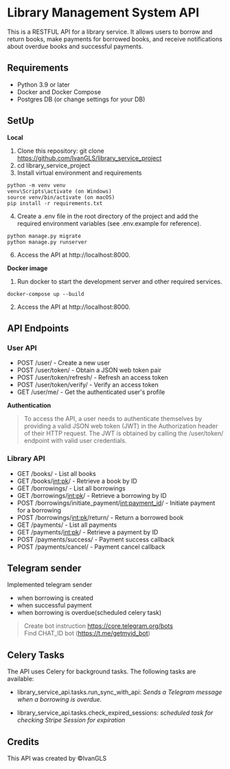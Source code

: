 ﻿# Library Management System API
This is a RESTFUL API for a library service. It allows users to borrow and return books, make payments for borrowed books, and receive notifications about overdue books and successful payments.

## Requirements
- Python 3.9 or later
- Docker and Docker Compose
- Postgres DB (or change settings for your DB)
## SetUp
**Local**
1. Clone this repository: git clone https://github.com/IvanGLS/library_service_project
2. cd library_service_project
3. Install virtual environment and requirements
```
python -m venv venv
venv\Scripts\activate (on Windows)
source venv/bin/activate (on macOS)
pip install -r requirements.txt
```
4. Create a .env file in the root directory of the project and add the required environment variables (see .env.example for reference).
```
python manage.py migrate
python manage.py runserver
```
   
6. Access the API at http://localhost:8000.

**Docker image**

1. Run docker to start the development server and other required services.
```
docker-compose up --build
```
2. Access the API at http://localhost:8000.


## API Endpoints

### User API
- POST /user/ - Create a new user
- POST /user/token/ - Obtain a JSON web token pair
- POST /user/token/refresh/ - Refresh an access token
- POST /user/token/verify/ - Verify an access token
- GET /user/me/ - Get the authenticated user's profile

**Authentication**
> To access the API, a user needs to authenticate themselves by providing a valid JSON web token (JWT) in the Authorization header of their HTTP request. The JWT is obtained by calling the /user/token/ endpoint with valid user credentials.

### Library API
- GET /books/ - List all books
- GET /books/<int:pk>/ - Retrieve a book by ID
- GET /borrowings/ - List all borrowings
- GET /borrowings/<int:pk>/ - Retrieve a borrowing by ID
- POST /borrowings/initiate_payment/<int:payment_id>/ - Initiate payment for a borrowing
- POST /borrowings/<int:pk>/return/ - Return a borrowed book
- GET /payments/ - List all payments
- GET /payments/<int:pk>/ - Retrieve a payment by ID
- POST /payments/success/ - Payment success callback
- POST /payments/cancel/ - Payment cancel callback

## Telegram sender
Implemented telegram sender 

- when borrowing is created
- when successful payment
- when borrowing is overdue(scheduled celery task)
> Create bot instruction https://core.telegram.org/bots  
 Find CHAT_ID bot (https://t.me/getmyid_bot)


## Celery Tasks
The API uses Celery for background tasks. The following tasks are available:

- library_service_api.tasks.run_sync_with_api: *Sends a Telegram message when a borrowing is overdue.*

- library_service_api.tasks.check_expired_sessions: *scheduled task for checking Stripe Session for expiration*


## Credits
This API was created by ©IvanGLS
